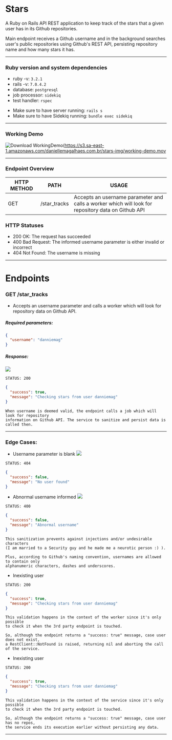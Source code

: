 # Stars

A Ruby on Rails API REST application to keep track of the stars that a given user has in its Github repositories.

Main endpoint receives a Github username and in the background searches user's public repositories using Github's
REST API, persisting repository name and how many stars it has.
_____________________
### Ruby version and system dependencies

* ruby -v: `3.2.1`
* rails -v: `7.0.4.2`
* database: `postgresql`
* job processor: `sidekiq`
* test handler: `rspec`

- Make sure to have server running: `rails s`
- Make sure to have Sidekiq running: `bundle exec sidekiq`
_______________________

### Working Demo
![Download WorkingDemo](https://github.com/danniemag/stars/blob/main/demo/working-demo.gif)(https://s3.sa-east-1.amazonaws.com/daniellemagalhaes.com.br/stars-img/working-demo.mov

_______________________

### Endpoint Overview

| HTTP METHOD | PATH                    | USAGE                                                                                              |
|-------------|-------------------------|----------------------------------------------------------------------------------------------------|
| GET         | /star_tracks            | Accepts an username parameter and calls a worker which will look for repository data on Github API |

### HTTP Statuses
- 200 OK: The request has succeeded
- 400 Bad Request: The informed username parameter is either invalid or incorrect
- 404 Not Found: The username is missing
_________________

# Endpoints

### GET /star_tracks
- Accepts an username parameter and calls a worker which will look for repository data on Github API.

##### Required parameters:
```json
{
  "username": "danniemag"
}
```

##### Response:

![](https://s3.sa-east-1.amazonaws.com/daniellemagalhaes.com.br/stars-img/1.png)

`STATUS: 200`
```json
{
  "success": true,
  "message": "Checking stars from user danniemag"
}
```

```text
When username is deemed valid, the endpoint calls a job which will look for repository
information on Github API. The service to sanitize and persist data is called then.
```

_________________

### Edge Cases:

- Username parameter is blank
  ![](https://s3.sa-east-1.amazonaws.com/daniellemagalhaes.com.br/stars-img/2.png)

`STATUS: 404`
```json
{
  "success": false,
  "message": "No user found"
}
```

- Abnormal username informed
  ![](https://s3.sa-east-1.amazonaws.com/daniellemagalhaes.com.br/stars-img/3.png)

`STATUS: 400`
```json
{
  "success": false,
  "message": "Abnormal username"
}
```

```text
This sanitization prevents against injections and/or undesirable characters 
(I am married to a Security guy and he made me a neurotic person :) ). 

Plus, according to Github's naming convention, usernames are allowed to contain only 
alphanumeric characters, dashes and underscores.
```

- Inexisting user

`STATUS: 200`
```json
{
  "success": true,
  "message": "Checking stars from user danniemag"
}
```

```text
This validation happens in the context of the worker since it's only possible 
to check it when the 3rd party endpoint is touched. 

So, although the endpoint returns a "success: true" message, case user does not exist,
a RestClient::NotFound is raised, returning nil and aborting the call of the service.
```

- Inexisting user

`STATUS: 200`
```json
{
  "success": true,
  "message": "Checking stars from user danniemag"
}
```

```text
This validation happens in the context of the service since it's only possible 
to check it when the 3rd party endpoint is touched. 

So, although the endpoint returns a "success: true" message, case user has no repos,
the service ends its execution earlier without persisting any data.
```
___
